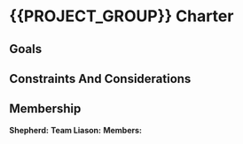 # {{PROJECT_GROUP}} Charter
<!--
 Provide an introduction summarising the goals and motivation behind your
 project group.
-->

## Goals

<!--
 Explain what changes you'd like to see your group your group to focus on, and
 how you plan to approach these issues. Focus on explaining the highest possible
 level of your change.
-->

## Constraints And Considerations

<!--
 Explain the scope of your group, what you have chosen not to include in
 your goals, and your motivations behind making them non-goals.
-->


## Membership

<!--
 Mention your initial membership and who has decided take the roles of
 shepherd(s) and liason.
-->

**Shepherd:**
**Team Liason:**
**Members:**
